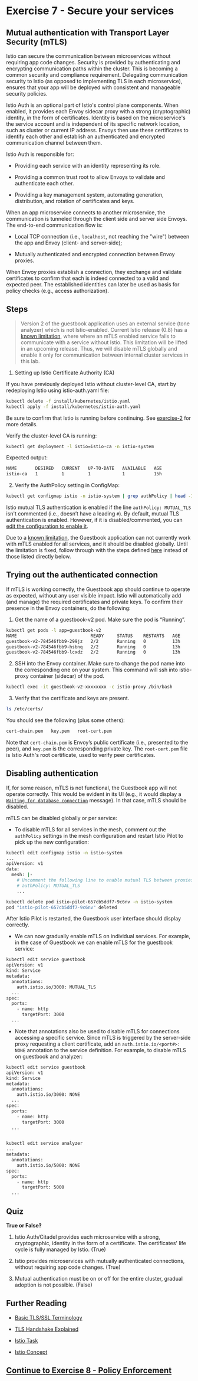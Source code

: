 # Exercise 7 - Secure your services

## Mutual authentication with Transport Layer Security (mTLS)

Istio can secure the communication between microservices without requiring app code changes. Security is provided by authenticating and encrypting communication paths within the cluster. This is becoming a common security and compliance requirement. Delegating communication security to Istio (as opposed to implementing TLS in each microservice), ensures that your app will be deployed with consistent and manageable security policies.

Istio Auth is an optional part of Istio's control plane components. When enabled, it provides each Envoy sidecar proxy with a strong (cryptographic) identity, in the form of certificates.
Identity is based on the microservice's the service account and is independent of its specific network location, such as cluster or current IP address.
Envoys then use these certificates to identify each other and establish an authenticated and encrypted communication channel between them.

Istio Auth is responsible for:

* Providing each service with an identity representing its role.

* Providing a common trust root to allow Envoys to validate and authenticate each other.

* Providing a key management system, automating generation, distribution, and rotation of certificates and keys.

When an app microservice connects to another microservice, the communication is tunneled through the client side and server side Envoys. The end-to-end communication flow is:

* Local TCP connection (i.e., `localhost`, not reaching the "wire") between the app and Envoy (client- and server-side);

* Mutually authenticated and encrypted connection between Envoy proxies.

When Envoy proxies establish a connection, they exchange and validate certificates to confirm that each is indeed connected to a valid and expected peer. The established identities can later be used as basis for policy checks (e.g., access authorization).

## Steps

> Version 2 of the guestbook application uses an external service (tone analyzer) which is not Istio-enabled. Current Istio release (0.8) has a [known limitation](https://istio.io/help/faq/security.html#istio-to-not-istio), where where an mTLS enabled service fails to communicate with a service without Istio. This limitation will be lifted in an upcoming release.
> Thus, we will disable mTLS globally and enable it only for communication between internal cluster services in this lab.

1. Setting up Istio Certificate Authority (CA)

If you have previously deployed Istio without cluster-level CA, start by redeploying Istio using istio-auth.yaml file:

```sh
kubectl delete -f install/kubernetes/istio.yaml
kubectl apply -f install/kubernetes/istio-auth.yaml
```
Be sure to confirm that Istio is running before continuing. See [exercise-2](../exercise-2/README.md) for more details.

Verify the cluster-level CA is running:

```sh
kubectl get deployment -l istio=istio-ca -n istio-system
```

Expected output:
```sh
NAME       DESIRED   CURRENT   UP-TO-DATE   AVAILABLE   AGE
istio-ca   1         1         1            1           15h
```

2. Verify the AuthPolicy setting in ConfigMap:

```sh
kubectl get configmap istio -n istio-system | grep authPolicy | head -1
```

Istio mutual TLS authentication is enabled if the line `authPolicy: MUTUAL_TLS` isn't commented (i.e., doesn’t have a leading `#`). By default, mutual TLS authentication is enabled. However, if it is disabled/commented, you can [edit the configuration to enable it](#disabling-authentication).

Due to a [known limitation](https://istio.io/help/faq/security.html#istio-to-not-istio), the Guestbook application can not currently work with mTLS enabled for all services, and it should be disabled globally. Until the limitation is fixed, follow through with the steps defined [here](#disabling-authentication) instead of those listed directly below.

## Trying out the authenticated connection

If mTLS is working correctly, the Guestbook app should continue to operate as expected, without any user visible impact. Istio will automatically add (and manage) the required certificates and private keys. To confirm their presence in the Envoy containers, do the following:

1. Get the name of a guestbook-v2 pod. Make sure the pod is “Running”.

```sh
kubectl get pods -l app=guestbook-v2
NAME                            READY     STATUS    RESTARTS   AGE
guestbook-v2-784546fbb9-299jz   2/2       Running   0          13h
guestbook-v2-784546fbb9-hsbnq   2/2       Running   0          13h
guestbook-v2-784546fbb9-lcxdz   2/2       Running   0          13h
```

2. SSH into the Envoy container. Make sure to change the pod name into the corresponding one on your system. This command will ssh into istio-proxy container (sidecar) of the pod.

```sh
kubectl exec -it guestbook-v2-xxxxxxxx -c istio-proxy /bin/bash
```

3. Verify that the certificate and keys are present.

```sh
ls /etc/certs/
```

You should see the following (plus some others):

```sh
cert-chain.pem   key.pem   root-cert.pem
```

Note that `cert-chain.pem` is Envoy’s public certificate (i.e., presented to the peer), and `key.pem` is the corresponding private key. The `root-cert.pem` file is Istio Auth's root certificate, used to verify peer certificates.

## Disabling authentication

If, for some reason, mTLS is not functional, the Guestbook app will not operate correctly. This would be evident in its UI (e.g., it would display a [`Waiting for database connection`](waiting_on_database.png) message). In that case, mTLS should be disabled.

mTLS can be disabled globally or per service:

* To disable mTLS for all services in the mesh, comment out the `authPolicy` settings in the mesh configuration and restart Istio Pilot to pick up the new configuration:

```sh
kubectl edit configmap istio -n istio-system
...
apiVersion: v1
data:
  mesh: |-
    # Uncomment the following line to enable mutual TLS between proxies
    # authPolicy: MUTUAL_TLS
    ...

kubectl delete pod istio-pilot-657cb5ddf7-9c6nv -n istio-system
pod "istio-pilot-657cb5ddf7-9c6nv" deleted
```

After Istio Pilot is restarted, the Guestbook user interface should display correctly.

* We can now gradually enable mTLS on individual services. For example, in the case of Guestbook we can enable mTLS for the guestbook service:

```sh
kubectl edit service guestbook
apiVersion: v1
kind: Service
metadata:
  annotations:
    auth.istio.io/3000: MUTUAL_TLS
  ...
spec:
  ports:
    - name: http
      targetPort: 3000
  ...
```

* Note that annotations also be used to disable mTLS for connections accessing a specific service. Since mTLS is triggered by the server-side proxy requesting a client certificate, add an `auth.istio.io/<port#>: NONE` annotation to the service definition. For example, to disable mTLS on guestbook and analyzer:

```sh
kubectl edit service guestbook
apiVersion: v1
kind: Service
metadata:
  annotations:
    auth.istio.io/3000: NONE
  ...
spec:
  ports:
    - name: http
      targetPort: 3000
  ...


kubectl edit service analyzer
...
metadata:
  annotations:
    auth.istio.io/5000: NONE
spec:
  ports:
    - name: http
      targetPort: 5000
  ...
```

## Quiz

**True or False?**

1. Istio Auth/Citadel provides each microservice with a strong, cryptographic, identity in the form of a certificate. The certificates' life cycle is fully managed by Istio. (True)

2. Istio provides microservices with mutually authenticated connections, without requiring app code changes. (True)

3. Mutual authentication must be on or off for the entire cluster, gradual adoption is not possible. (False)

## Further Reading

* [Basic TLS/SSL Terminology](https://dzone.com/articles/tlsssl-terminology-and-basics)

* [TLS Handshake Explained](https://www.ibm.com/support/knowledgecenter/en/SSFKSJ_7.1.0/com.ibm.mq.doc/sy10660_.htm)

* [Istio Task](https://istio.io/docs/tasks/security/mutual-tls.html)

* [Istio Concept](https://istio.io/docs/concepts/security/mutual-tls.html)

## [Continue to Exercise 8 - Policy Enforcement](../exercise-8/README.md)
